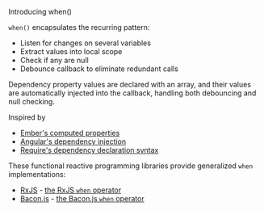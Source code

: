 Introducing when()

`when()` encapsulates the recurring pattern:
 * Listen for changes on several variables
 * Extract values into local scope
 * Check if any are null
 * Debounce callback to eliminate redundant calls

Dependency property values are declared with an array, and their values are automatically injected into the callback, handling both debouncing and null checking.

Inspired by

 * [Ember's computed properties](http://emberjs.com/guides/object-model/computed-properties/)
 * [Angular's dependency injection](http://docs.angularjs.org/guide/di)
 * [Require's dependency declaration syntax](http://requirejs.org/docs/api.html#defdep)

These functional reactive programming libraries provide generalized `when` implementations:

 * [RxJS](http://reactive-extensions.github.io/RxJS/) - [the RxJS `when` operator](https://github.com/Reactive-Extensions/RxJS/blob/master/doc/api/core/observable.md#rxobservablewhenargs)
 * [Bacon.js](https://github.com/baconjs/bacon.js/tree/master) - [the Bacon.js `when` operator](https://github.com/baconjs/bacon.js/tree/master#bacon-when)
